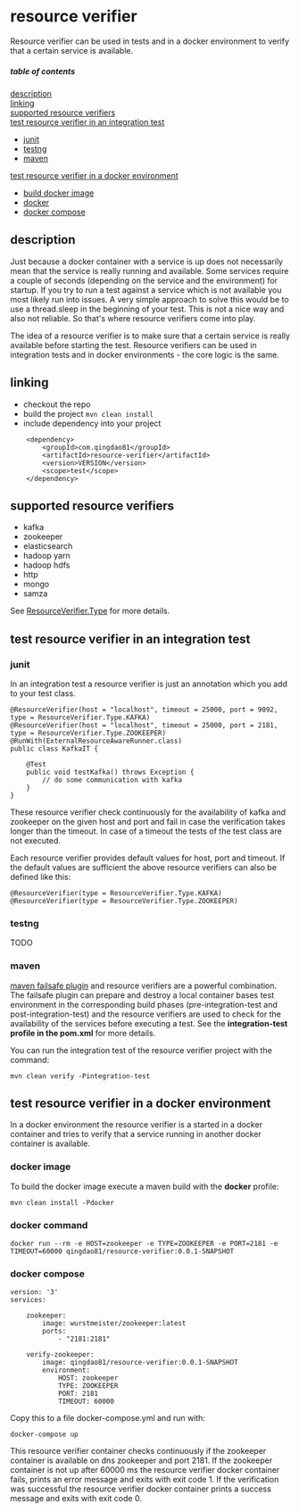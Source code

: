 # resource verifier

Resource verifier can be used in tests and in a docker environment to verify that a certain service is available.

##### table of contents
[description](#description)  
[linking](#linking)<br/>
[supported resource verifiers](#verifiers)  
[test resource verifier in an integration test](#integration)
 * [junit](#junit)
 * [testng](#testng)
 * [maven](#maven)
 
[test resource verifier in a docker environment](#docker)
 * [build docker image](#dockerimage)
 * [docker](#dockercommand)
 * [docker compose](#dockercompose)

<a name="description" />

## description

Just because a docker container with a service is up does not necessarily mean that the service is really running and available. Some services
require a couple of seconds (depending on the service and the environment) for startup. If you try to run a test against a service which is not
available you most likely run into issues. A very simple approach to solve this would be to use a thread.sleep in the beginning of your test. This
is not a nice way and also not reliable. So that's where resource verifiers come into play.

The idea of a resource verifier is to make sure that a certain service is really available before starting the test.
Resource verifiers can be used in integration tests and in docker environments - the core logic is the same. 

<a name="linking" />

## linking

* checkout the repo
* build the project `mvn clean install`
* include dependency into your project

```
    <dependency>
        <groupId>com.qingdao81</groupId>
        <artifactId>resource-verifier</artifactId>
        <version>VERSION</version>
        <scope>test</scope>
    </dependency>
```

<a name="verifiers" />

## supported resource verifiers

* kafka
* zookeeper
* elasticsearch
* hadoop yarn
* hadoop hdfs
* http
* mongo
* samza

See [ResourceVerifier.Type](https://github.com/qingdao81/resource-verifier/blob/master/src/main/java/com/qingdao81/resourceverifier/annotation/ResourceVerifier.java#L58) for more details.

<a name="integration" />

## test resource verifier in an integration test

<a name="junit" />

### junit

In an integration test a resource verifier is just an annotation which you add to your test class. 

```
@ResourceVerifier(host = "localhost", timeout = 25000, port = 9092, type = ResourceVerifier.Type.KAFKA)
@ResourceVerifier(host = "localhost", timeout = 25000, port = 2181, type = ResourceVerifier.Type.ZOOKEEPER)
@RunWith(ExternalResourceAwareRunner.class)
public class KafkaIT {

    @Test
    public void testKafka() throws Exception {
        // do some communication with kafka
    }
}
```

These resource verifier check continuously for the availability of kafka and zookeeper on the given host and port
and fail in case the verification takes longer than the timeout. In case of a timeout the tests of the test class are not executed.

Each resource verifier provides default values for host, port and timeout. If the default values are sufficient the above resource
verifiers can also be defined like this:

```
@ResourceVerifier(type = ResourceVerifier.Type.KAFKA)
@ResourceVerifier(type = ResourceVerifier.Type.ZOOKEEPER)
```

<a name="testng" />

### testng

TODO

<a name="maven" />

### maven

[maven failsafe plugin](http://maven.apache.org/surefire/maven-failsafe-plugin/) and resource verifiers are a powerful combination. The failsafe plugin can prepare and destroy a
local container bases test environment in the corresponding build phases (pre-integration-test and post-integration-test) 
and the resource verifiers are used to check for the availability of the services before executing a test.
See the **integration-test profile in the pom.xml** for more details. 

You can run the integration test of the resource verifier project with the command:

```
mvn clean verify -Pintegration-test
```

<a name="docker" />

## test resource verifier in a docker environment

In a docker environment the resource verifier is a started in a docker container and tries to verify
that a service running in another docker container is available.

<a name="dockerimage" />

### docker image

To build the docker image execute a maven build with the **docker** profile:

```
mvn clean install -Pdocker
```

<a name="dockercommand" />

### docker command

```
docker run --rm -e HOST=zookeeper -e TYPE=ZOOKEEPER -e PORT=2181 -e TIMEOUT=60000 qingdao81/resource-verifier:0.0.1-SNAPSHOT
```

<a name="dockercompose" />

### docker compose

```
version: '3'
services:

    zookeeper:
        image: wurstmeister/zookeeper:latest
        ports:
            - "2181:2181"

    verify-zookeeper:
        image: qingdao81/resource-verifier:0.0.1-SNAPSHOT
        environment:
            HOST: zookeeper
            TYPE: ZOOKEEPER
            PORT: 2181
            TIMEOUT: 60000
```

Copy this to a file docker-compose.yml and run with:

```
docker-compose up 
```

This resource verifier container checks continuously if the zookeeper container is available on dns zookeeper and port 2181. 
If the zookeeper container is not up after 60000 ms the resource verifier docker container fails, prints an error message and
exits with exit code 1. If the verification was successful the resource verifier docker container prints a success message 
and exits with exit code 0.
